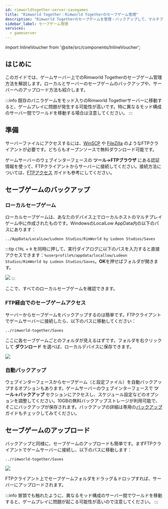 ```yaml
---
id: rimworldtogether-server-savegames
title: "Rimworld Together：Rimworld Togetherのセーブゲーム管理"
description: "Rimworld Togetherのセーブゲームを管理・バックアップして、マルチプレイをスムーズに楽しもう → 今すぐチェック"
sidebar_label: セーブゲーム管理
services:
  - gameserver
---
```


import InlineVoucher from '@site/src/components/InlineVoucher';

## はじめに

このガイドでは、ゲームサーバー上でのRimworld Togetherのセーブゲーム管理方法を解説します。ローカルとサーバーのセーブゲームのバックアップや、サーバーへのアップロード方法も紹介します。

:::info
既存のバニラゲームをモッド入りのRimworld Togetherサーバーに移動すると、ゲームプレイに問題が発生する可能性が高いです。特に異なるモッド構成のサーバー間でワールドを移動する場合は注意してください。
:::

<InlineVoucher />

## 準備

サーバーファイルにアクセスするには、[WinSCP](https://winscp.net/eng/index.php) や [FileZilla](https://filezilla-project.org/) のようなFTPクライアントが必要です。どちらもオープンソースで無料ダウンロード可能です。

ゲームサーバーのウェブインターフェースの **ツール->FTPブラウザ** にある認証情報を使って、FTPクライアントからサーバーに接続してください。接続方法については、[FTPアクセス](gameserver-ftpaccess.md) ガイドも参考にしてください。


## セーブゲームのバックアップ

### ローカルセーブゲーム

ローカルセーブゲームは、あなたのデバイス上でローカルホストのマルチプレイゲーム中に作成されたものです。WindowsのLocalLow AppData内の以下のパスにあります：
```
../AppData/LocalLow/Ludeon Studios/RimWorld by Ludeon Studios/Saves
```

:::tip
`CTRL` + `R` を同時に押して、実行ダイアログに以下のパスを入力すると直接アクセスできます：`%userprofile%/appdata/locallow/Ludeon Studios/RimWorld by Ludeon Studios/Saves`。**OK**を押せばフォルダが開きます。

![](https://screensaver01.zap-hosting.com/index.php/s/LZ6Ljo2DfBoH45s/preview)
:::

ここで、すべてのローカルセーブゲームを確認できます。

### FTP経由でのセーブゲームアクセス

サーバーからセーブゲームをバックアップするのは簡単です。FTPクライアントでゲームサーバーに接続したら、以下のパスに移動してください：
```
../rimworld-together/Saves
```

ここに各セーブゲームごとのフォルダが見えるはずです。フォルダを右クリックして **ダウンロード** を選べば、ローカルデバイスに保存できます。

![](https://screensaver01.zap-hosting.com/index.php/s/yjYXnDSHs7g5eCH/preview)

### 自動バックアップ

ウェブインターフェースからセーブゲーム（と設定ファイル）を自動バックアップするオプションもあります。ゲームサーバーのウェブインターフェースで **ツール->バックアップ** セクションにアクセスし、スケジュール設定などのオプションを調整してください。10GBの無料バックアップストレージが利用可能で、そこにバックアップが保存されます。バックアップの詳細は専用の[バックアップ](gameserver-backups.md)ガイドもチェックしてみてください。

## セーブゲームのアップロード

バックアップと同様に、セーブゲームのアップロードも簡単です。まずFTPクライアントでゲームサーバーに接続し、以下のパスに移動します：
```
../rimworld-together/Saves
```

![](https://screensaver01.zap-hosting.com/index.php/s/s4zakSdKniMdGmT/preview)

FTPクライアント上でセーブゲームフォルダをドラッグ＆ドロップすれば、サーバーにアップロードされます。

:::info
冒頭でも触れたように、異なるモッド構成のサーバー間でワールドを移動すると、ゲームプレイに問題が起こる可能性が高いので注意してください。
:::

<InlineVoucher />